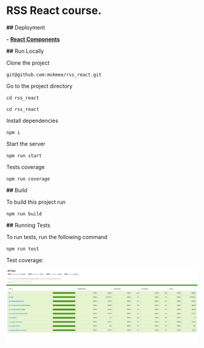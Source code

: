 # RSS React course.

**##** Deployment

**-** [**React Components**](https://mskmee.github.io/rss_react/#/)

**##** Run Locally

Clone the project

```
git@github.com:mskmee/rss_react.git
```

Go to the project directory

```
cd rss_react
```

```
cd rss_react
```

Install dependencies

```
npm i
```

Start the server

```
npm run start
```

Tests coverage

```
npm run coverage
```

**##** Build

To build this project run

```
npm run build
```

**##** Running Tests

To run tests, run the following command

```
npm run test
```

Test coverage:

![1678436977625](image/README/1678436977625.png)
